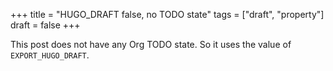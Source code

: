 +++
title = "HUGO_DRAFT false, no TODO state"
tags = ["draft", "property"]
draft = false
+++

This post does not have any Org TODO state. So it uses the value of
`EXPORT_HUGO_DRAFT`.

